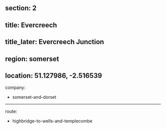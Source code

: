 section: 2
----
title: Evercreech
----
title_later: Evercreech Junction
----
region: somerset
----
location: 51.127986, -2.516539
----
company:
- somerset-and-dorset
----
route:
- highbridge-to-wells-and-templecombe
